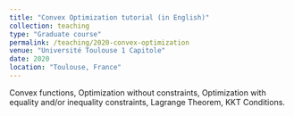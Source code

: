 ```yaml
---
title: "Convex Optimization tutorial (in English)"
collection: teaching
type: "Graduate course"
permalink: /teaching/2020-convex-optimization
venue: "Université Toulouse 1 Capitole"
date: 2020
location: "Toulouse, France"
---
```


Convex functions, Optimization without constraints, Optimization with equality and/or inequality constraints, Lagrange Theorem, KKT Conditions.